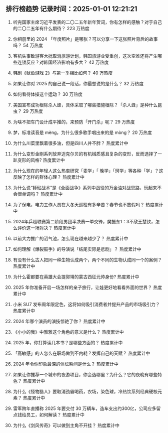 
## 排行榜趋势 记录时间：2025-01-01 12:21:21
  
  1. 听完国家主席习近平发表的二〇二五年新年贺词，你有怎样的感触？对于自己的二〇二五年有什么期待？ 223 万热度
    
  2. 你相册里的 2024 「年度照片」是哪张？可以分享一下这张照片背后的故事吗？ 54 万热度
    
  3. 客机失事致游客大批取消旅游计划，韩国旅游业受重创，这次空难还将产生哪些连锁反应？对韩国经济影响有多大？ 42 万热度
    
  4. 韩剧《鱿鱼游戏 2》与第一季相比如何？ 40 万热度
    
  5. 如果让你对 2025 的自己说一段话，你最想说的是什么？ 32 万热度
    
  6. 如何看待体操这个运动？ 30 万热度
    
  7. 美国宣布成功根除杀人蜂，具体采取了哪些措施根除？「杀人蜂」是种什么昆虫？ 29 万热度
    
  8. 为啥不把车门设计成平推的，来预防「开门杀」呢？ 29 万热度
    
  9. 梦，标准读音是 mèng，为什么很多歌手唱出来的是 mòng？ 20 万热度
    
  10. 为什么川菜里飘着很多油，但是四川人并不胖？ 热度累计中
    
  11. 为什么变形金刚系列放弃迈克尔贝的有机械质感且复杂的变形，反而选择了一趴变形的风格? 热度累计中
    
  12. 为什么现在的年轻人这么热衷研究「麦学」「 晚学」「珂学」等各种「学」？这反映了怎样的群体心理？ 热度累计中
    
  13. 为什么说“锤砧战术”是《全面战争》系列中战役的万金油对战思路，玩起来不会很单调吗？ 热度累计中
    
  14. 为了保电，电力工作人员在大冬天巡检有多辛苦？春节也不放假吗？ 热度累计中
    
  15. 2024年乒超联赛第二阶段男团半决赛一单交锋，樊振东1：3不敌王楚钦，怎么评价这一场对决？ 热度累计中
    
  16. 以前大力推广的沼气池，怎么现在越来越少了？ 热度累计中
    
  17. 如何理解《爆裂鼓手》的导演说「结尾实际是悲剧」？ 热度累计中
    
  18. 有没有什么古人把同一种生物认成两个，两个不同的生物认成同一个的案例？ 热度累计中
    
  19. 为什么霍都要在英雄大会提郭靖的蒙古西征元帅身份? 热度累计中
    
  20. 2025 年你准备开启一场怎样的亲子旅行，让娃更好地看看外面的世界？ 热度累计中
    
  21. 小米 SU7 发布周年限定色，这将如何吸引消费者并提升产品的市场吸引力？ 热度累计中
    
  22. 2024 年哪个演员的演技惊艳了你？ 热度累计中
    
  23. 《小小的我》中雅雅这个角色的意义是什么？ 热度累计中
    
  24. 2025 年，你打算读几本书？是哪些方面的？ 热度累计中
    
  25. 「高敏感」的人怎么在职场做到不内耗？发挥自己的天赋？ 热度累计中
    
  26. 2024 年令你印象最深的体坛瞬间是什么？ 热度累计中
    
  27. 如果让你推荐一个城市的夜游项目，你会选哪里？为什么？它的夜晚有哪些特色？ 热度累计中
    
  28. 为什么《怪物猎人》要取消劲霸喝药，农场，染色球，冷热饮系列经典硬核元素？ 热度累计中
    
  29. 雷军跨年直播称 2025 年要交付 30 万辆车，造车支出约300亿，公司应多留点钱给员工，如何解读？ 热度累计中
    
  30. 为什么《剑风传奇》可以做到主角不开挂？ 热度累计中
    